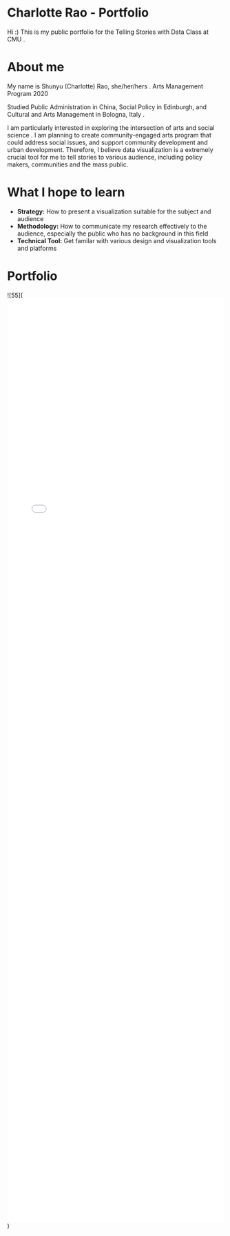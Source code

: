 # Charlotte Rao - Portfolio

Hi :) This is my public portfolio for the Telling Stories with Data Class at CMU . 

# About me
My name is Shunyu (Charlotte) Rao, she/her/hers . 
Arts Management Program 2020  

Studied Public Administration in China, Social Policy in Edinburgh, and Cultural and Arts Management in Bologna, Italy . 

I am particularly interested in exploring the intersection of arts and social science . 
I am planning to create community-engaged arts program that could address social issues, and support community development and urban development. Therefore, I believe data visualization is a extremely crucial tool for me to tell stories to various audience, including policy makers, communities and the mass public.

# What I hope to learn
* **Strategy:** How to present a visualization suitable for the subject and audience
* **Methodology:** How to communicate my research effectively to the audience, especially the public who has no background in this field 
* **Technical Tool:** Get familar with various design and visualization tools and platforms

# Portfolio

![55](<iframe title="Color Power Ranking" aria-label="Bar Chart" id="datawrapper-chart-DWWkA" src="//datawrapper.dwcdn.net/DWWkA/1/" scrolling="no" frameborder="0" style="width: 0; min-width: 100% !important; border: none;" height="2138"></iframe><script type="text/javascript">!function(){"use strict";window.addEventListener("message",function(a){if(void 0!==a.data["datawrapper-height"])for(var e in a.data["datawrapper-height"]){var t=document.getElementById("datawrapper-chart-"+e)||document.querySelector("iframe[src*='"+e+"']");t&&(t.style.height=a.data["datawrapper-height"][e]+"px")}})}();</script>)
